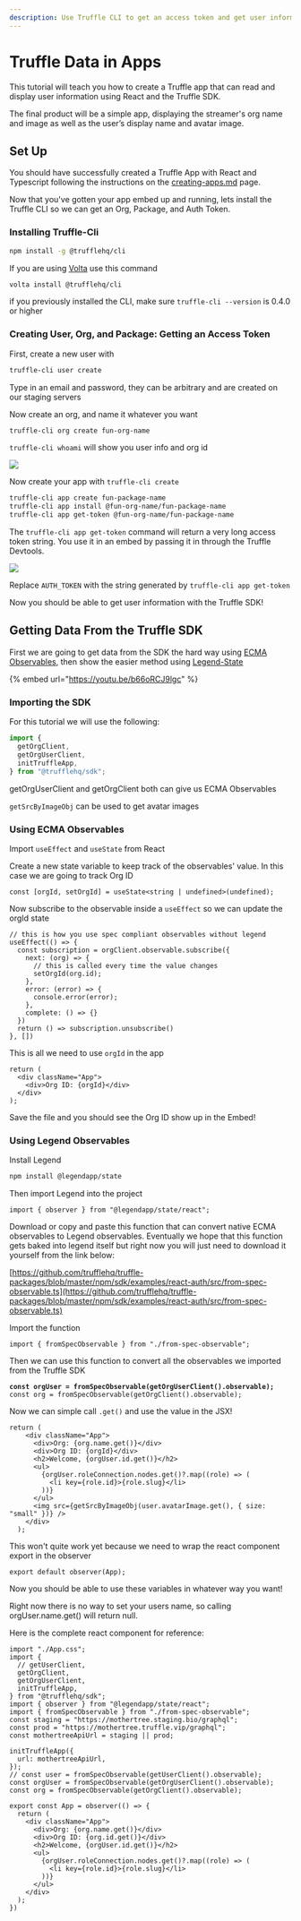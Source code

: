 ```yaml
---
description: Use Truffle CLI to get an access token and get user information
---
```


# Truffle Data in Apps

This tutorial will teach you how to create a Truffle app that can read and display user information using React and the Truffle SDK.&#x20;

The final product will be a simple app, displaying the streamer's org name and image as well as the user’s display name and avatar image.

## Set Up&#x20;

You should have successfully created a Truffle App with React and Typescript following the instructions on the [creating-apps.md](creating-apps.md "mention") page.

Now that you've gotten your app embed up and running, lets install the Truffle CLI so we can get an Org, Package, and Auth Token.

### Installing Truffle-Cli

```bash
npm install -g @trufflehq/cli
```

If you are using [Volta](https://volta.sh/) use this command

```bash
volta install @trufflehq/cli
```

if you previously installed the CLI, make sure `truffle-cli --version` is 0.4.0 or higher

### Creating User, Org, and Package: Getting an Access Token

First, create a new user with&#x20;

```bash
truffle-cli user create
```

Type in an email and password, they can be arbitrary and are created on our staging servers

Now create an org, and name it whatever you want

```bash
truffle-cli org create fun-org-name
```

`truffle-cli whoami` will show you user info and org id

![](<../.gitbook/assets/image (4) (1).png>)

Now create your app with `truffle-cli create`

```bash
truffle-cli app create fun-package-name
truffle-cli app install @fun-org-name/fun-package-name
truffle-cli app get-token @fun-org-name/fun-package-name
```

The `truffle-cli app get-token` command will return a very long access token string. You use it in an embed by passing it in through the Truffle Devtools.

![](<../.gitbook/assets/image (3) (1).png>)

Replace `AUTH_TOKEN` with the string generated by `truffle-cli app get-token`

Now you should be able to get user information with the Truffle SDK!

## Getting Data From the Truffle SDK

First we are going to get data from the SDK the hard way using [ECMA Observables](https://github.com/tc39/proposal-observable), then show the easier method using [Legend-State](https://legendapp.com/open-source/state/)&#x20;

{% embed url="https://youtu.be/b66oRCJ9lgc" %}

### Importing the SDK

For this tutorial we will use the following:

```javascript
import {
  getOrgClient,
  getOrgUserClient,
  initTruffleApp,
} from "@trufflehq/sdk";

```

getOrgUserClient and getOrgClient both can give us ECMA Observables

`getSrcByImageObj` can be used to get avatar images

### Using ECMA Observables

Import `useEffect` and `useState` from React

Create a new state variable to keep track of the observables' value. In this case we are going to track Org ID

```tsx
const [orgId, setOrgId] = useState<string | undefined>(undefined);
```

Now subscribe to the observable inside a `useEffect` so we can update the orgId state

```tsx
// this is how you use spec compliant observables without legend
useEffect(() => {
  const subscription = orgClient.observable.subscribe({
    next: (org) => {
      // this is called every time the value changes
      setOrgId(org.id);
    },
    error: (error) => {
      console.error(error);
    },
    complete: () => {}
  })
  return () => subscription.unsubscribe()
}, [])
```

This is all we need to use `orgId` in the app

```tsx
return (
  <div className="App"> 
    <div>Org ID: {orgId}</div>
  </div>
);
```

Save the file and you should see the Org ID show up in the Embed!

### Using Legend Observables

Install Legend

```bash
npm install @legendapp/state
```

Then import Legend into the project

```tsx
import { observer } from "@legendapp/state/react";
```

Download or copy and paste this function that can convert native ECMA observables to Legend observables. Eventually we hope that this function gets baked into legend itself but right now you will just need to download it yourself from the link below:

[https://github.com/trufflehq/truffle-packages/blob/master/npm/sdk/examples/react-auth/src/from-spec-observable.ts](https://github.com/trufflehq/truffle-packages/blob/master/npm/sdk/examples/react-auth/src/from-spec-observable.ts)

Import the function

```tsx
import { fromSpecObservable } from "./from-spec-observable";
```

Then we can use this function to convert all the observables we imported from the Truffle SDK

<pre class="language-tsx"><code class="lang-tsx"><strong>const orgUser = fromSpecObservable(getOrgUserClient().observable);
</strong>const org = fromSpecObservable(getOrgClient().observable);
</code></pre>

Now we can simple call `.get()` and use the value in the JSX!

```tsx
return (
    <div className="App">
      <div>Org: {org.name.get()}</div>
      <div>Org ID: {orgId}</div>
      <h2>Welcome, {orgUser.id.get()}</h2>
      <ul>
        {orgUser.roleConnection.nodes.get()?.map((role) => (
          <li key={role.id}>{role.slug}</li>
        ))}
      </ul>
      <img src={getSrcByImageObj(user.avatarImage.get(), { size: "small" })} />
    </div>
  );
```

This won't quite work yet because we need to wrap the react component export in the observer

```tsx
export default observer(App);
```

Now you should be able to use these variables in whatever way you want!&#x20;

Right now there is no way to set your users name, so calling orgUser.name.get() will return null.

Here is the complete react component for reference:

```tsx
import "./App.css";
import {
  // getUserClient,
  getOrgClient,
  getOrgUserClient,
  initTruffleApp,
} from "@trufflehq/sdk";
import { observer } from "@legendapp/state/react";
import { fromSpecObservable } from "./from-spec-observable";
const staging = "https://mothertree.staging.bio/graphql";
const prod = "https://mothertree.truffle.vip/graphql";
const mothertreeApiUrl = staging || prod;

initTruffleApp({
  url: mothertreeApiUrl,
});
// const user = fromSpecObservable(getUserClient().observable);
const orgUser = fromSpecObservable(getOrgUserClient().observable);
const org = fromSpecObservable(getOrgClient().observable);

export const App = observer(() => {
  return (
    <div className="App">
      <div>Org: {org.name.get()}</div>
      <div>Org ID: {org.id.get()}</div>
      <h2>Welcome, {orgUser.id.get()}</h2>
      <ul>
        {orgUser.roleConnection.nodes.get()?.map((role) => (
          <li key={role.id}>{role.slug}</li>
        ))}
      </ul>
    </div>
  );
})




```
